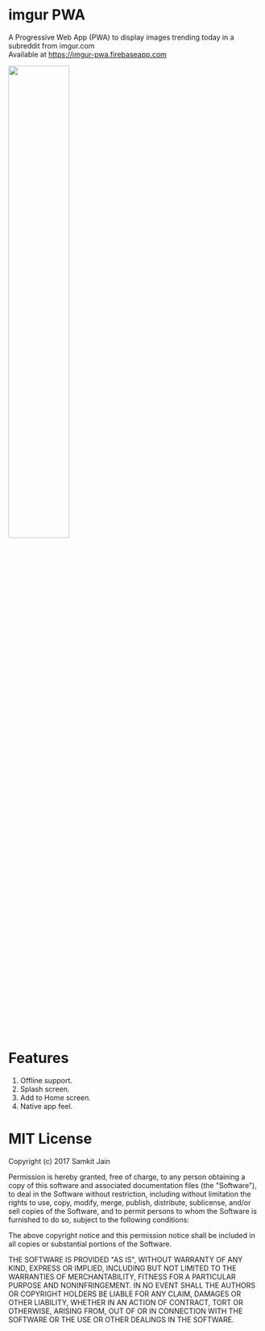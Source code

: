 # imgur PWA

A Progressive Web App (PWA) to display images trending today in a subreddit from imgur.com
<br/>Available at https://imgur-pwa.firebaseapp.com

<img src="video2gif_20171113_170543.gif" width="49%">

# Features

1. Offline support.
2. Splash screen.
3. Add to Home screen.
4. Native app feel.

# MIT License

Copyright (c) 2017 Samkit Jain

Permission is hereby granted, free of charge, to any person obtaining a copy of this software and associated documentation files (the "Software"), to deal in the Software without restriction, including without limitation the rights to use, copy, modify, merge, publish, distribute, sublicense, and/or sell copies of the Software, and to permit persons to whom the Software is furnished to do so, subject to the following conditions:

The above copyright notice and this permission notice shall be included in all copies or substantial portions of the Software.

THE SOFTWARE IS PROVIDED "AS IS", WITHOUT WARRANTY OF ANY KIND, EXPRESS OR IMPLIED, INCLUDING BUT NOT LIMITED TO THE WARRANTIES OF MERCHANTABILITY, FITNESS FOR A PARTICULAR PURPOSE AND NONINFRINGEMENT. IN NO EVENT SHALL THE AUTHORS OR COPYRIGHT HOLDERS BE LIABLE FOR ANY CLAIM, DAMAGES OR OTHER LIABILITY, WHETHER IN AN ACTION OF CONTRACT, TORT OR OTHERWISE, ARISING FROM, OUT OF OR IN CONNECTION WITH THE SOFTWARE OR THE USE OR OTHER DEALINGS IN THE SOFTWARE.
